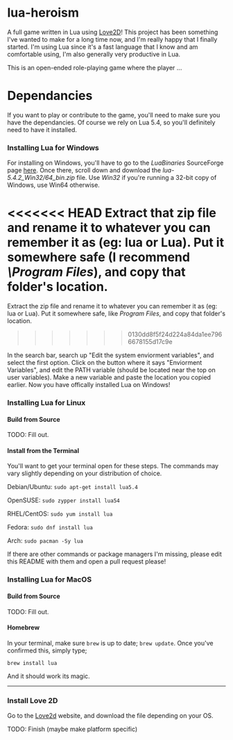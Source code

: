 # lua-heroism

<!-- NOTE: UPDATE THIS OPENER WITH OTHER DEPENDANCIES AS NEEDED! -->
A full game written in Lua using [Love2D](https://love2d.org/)! This project has been something I've wanted to make for a long time now, and I'm really happy that I finally started. I'm using Lua since it's a fast language that I know and am comfortable using, I'm also generally very productive in Lua.

This is an open-ended role-playing game where the player ...

# Dependancies

If you want to play or contribute to the game, you'll need to make sure you have the dependancies. Of course we rely on Lua 5.4, so you'll definitely need to have it installed.

### Installing Lua for Windows

For installing on Windows, you'll have to go to the <i>LuaBinaries</i> SourceForge page [here](https://sourceforge.net/projects/luabinaries/files/5.4.2/Tools%20Executables/). Once there, scroll down and download the *lua-5.4.2_Win32/64_bin.zip* file. Use *Win32* if you're running a 32-bit copy of Windows, use Win64 otherwise.

<<<<<<< HEAD
Extract that zip file and rename it to whatever you can remember it as (eg: lua or Lua). Put it somewhere safe (I recommend <i>\Program Files</i>), and copy that folder's location.
=======
Extract the zip file and rename it to whatever you can remember it as (eg: lua or Lua). Put it somewhere safe, like *Program Files*, and copy that folder's location.
>>>>>>> 0130dd8f5f24d224a84da1ee7966678155d17c9e

In the search bar, search up "Edit the system enviorment variables", and select the first option. Click on the button where it says "Enviorment Variables", and edit the PATH variable (should be located near the top on user variables). Make a new variable and paste the location you copied earlier. Now you have offically installed Lua on Windows!

### Installing Lua for Linux

#### Build from Source

TODO: Fill out.

#### Install from the Terminal

You'll want to get your terminal open for these steps. The commands may vary slightly depending on your distribution of choice.

Debian/Ubuntu: `sudo apt-get install lua5.4`

OpenSUSE: `sudo zypper install lua54`

RHEL/CentOS: `sudo yum install lua`

Fedora: `sudo dnf install lua`

Arch: `sudo pacman -Sy lua`

If there are other commands or package managers I'm missing, please edit this README with them and open a pull request please!

### Installing Lua for MacOS

#### Build from Source

TODO: Fill out.

#### Homebrew

In your terminal, make sure `brew` is up to date; `brew update`. Once you've confirmed this, simply type;

`brew install lua`

And it should work its magic.

---

<!-- Love2D is required to run the game, I've removed the (for contrib.) portion -->
### Install Love 2D

Go to the [Love2d](https://love2d.org/) website, and download the file depending on your OS.

TODO: Finish (maybe make platform specific)

